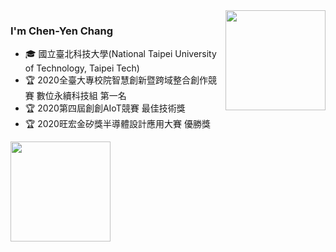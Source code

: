 <!--
**BlackyYen/BlackyYen** is a ✨ _special_ ✨ repository because its `README.md` (this file) appears on your GitHub profile.

Here are some ideas to get you started:

- 🔭 I’m currently working on ...
- 🌱 I’m currently learning ...
- 👯 I’m looking to collaborate on ...
- 🤔 I’m looking for help with ...
- 💬 Ask me about ...
- 📫 How to reach me: ...
- 😄 Pronouns: ...
- ⚡ Fun fact: ...
-->

<img height="160" align="right" src="https://github-readme-stats.vercel.app/api?username=BlackyYen&show_icons=True&line_height=40" />

### I'm Chen-Yen Chang

- 🎓 國立臺北科技大學(National Taipei University of Technology, Taipei Tech)
- 🏆 2020全臺大專校院智慧創新暨跨域整合創作競賽 數位永續科技組 第一名
- 🏆 2020第四屆創創AIoT競賽 最佳技術獎  
- 🏆 2020旺宏金矽獎半導體設計應用大賽 優勝獎  

<img height="160" align="center" src="https://github-profile-trophy.vercel.app/?username=BlackyYen&column=7&margin-w=5" />